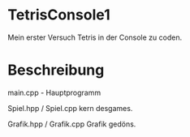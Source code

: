 # TetrisConsole1
Mein erster Versuch Tetris in der Console zu coden.

# Beschreibung
main.cpp - Hauptprogramm

Spiel.hpp / Spiel.cpp kern desgames.

Grafik.hpp / Grafik.cpp  Grafik gedöns.
